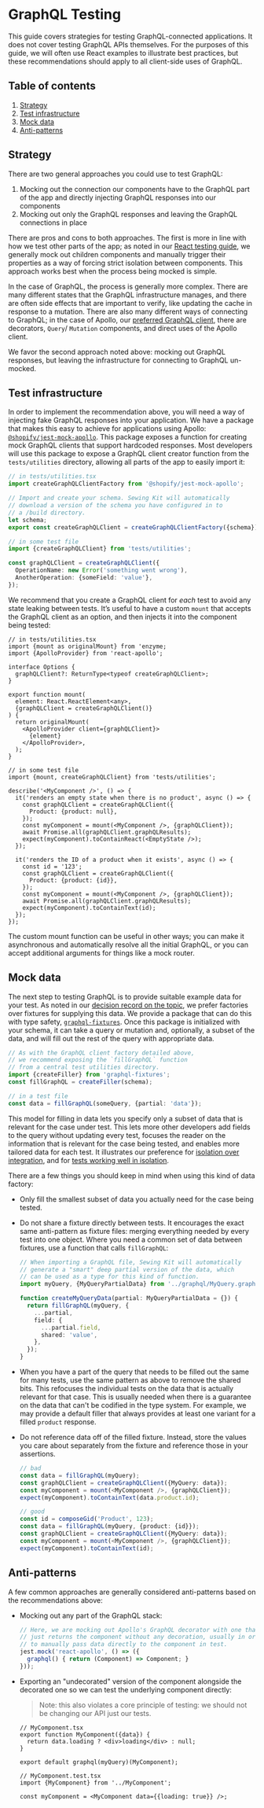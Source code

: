 # GraphQL Testing

This guide covers strategies for testing GraphQL-connected applications. It does not cover testing GraphQL APIs themselves. For the purposes of this guide, we will often use React examples to illustrate best practices, but these recommendations should apply to all client-side uses of GraphQL.

## Table of contents

1. [Strategy](#strategy)
1. [Test infrastructure](#test-infrastructure)
1. [Mock data](#mock-data)
1. [Anti-patterns](#anti-patterns)

## Strategy

There are two general approaches you could use to test GraphQL:

1. Mocking out the connection our components have to the GraphQL part of the app and directly injecting GraphQL responses into our components
1. Mocking out only the GraphQL responses and leaving the GraphQL connections in place

There are pros and cons to both approaches. The first is more in line with how we test other parts of the app; as noted in our [React testing guide](../React/Testing.md), we generally mock out children components and manually trigger their properties as a way of forcing strict isolation between components. This approach works best when the process being mocked is simple.

In the case of GraphQL, the process is generally more complex. There are many different states that the GraphQL infrastructure manages, and there are often side effects that are important to verify, like updating the cache in response to a mutation. There are also many different ways of connecting to GraphQL; in the case of Apollo, our [preferred GraphQL client](../../Decision%20records/02%20-%20Use%20Apollo%20as%20our%20GraphQL%20client.md), there are decorators, `Query`/ `Mutation` components, and direct uses of the Apollo client.

We favor the second approach noted above: mocking out GraphQL responses, but leaving the infrastructure for connecting to GraphQL un-mocked.

## Test infrastructure

In order to implement the recommendation above, you will need a way of injecting fake GraphQL responses into your application. We have a package that makes this easy to achieve for applications using Apollo: [`@shopify/jest-mock-apollo`](https://github.com/Shopify/quilt/tree/master/packages/jest-mock-apollo). This package exposes a function for creating mock GraphQL clients that support hardcoded responses. Most developers will use this package to expose a GraphQL client creator function from the `tests/utilities` directory, allowing all parts of the app to easily import it:

```ts
// in tests/utilities.tsx
import createGraphQLClientFactory from '@shopify/jest-mock-apollo';

// Import and create your schema. Sewing Kit will automatically
// download a version of the schema you have configured in to
// a /build directory.
let schema;
export const createGraphQLClient = createGraphQLClientFactory({schema});

// in some test file
import {createGraphQLClient} from 'tests/utilities';

const graphQLClient = createGraphQLClient({
  OperationName: new Error('something went wrong'),
  AnotherOperation: {someField: 'value'},
});
```

We recommend that you create a GraphQL client for *each* test to avoid any state leaking between tests. It’s useful to have a custom `mount` that accepts the GraphQL client as an option, and then injects it into the component being tested:

```tsx
// in tests/utilities.tsx
import {mount as originalMount} from 'enzyme;
import {ApolloProvider} from 'react-apollo';

interface Options {
  graphQLClient?: ReturnType<typeof createGraphQLClient>;
}

export function mount(
  element: React.ReactElement<any>,
  {graphQLClient = createGraphQLClient()}
) {
  return originalMount(
    <ApolloProvider client={graphQLClient}>
      {element}
    </ApolloProvider>,
  );
}

// in some test file
import {mount, createGraphQLClient} from 'tests/utilities';

describe('<MyComponent />', () => {
  it('renders an empty state when there is no product', async () => {
    const graphQLClient = createGraphQLClient({
      Product: {product: null},
    });
    const myComponent = mount(<MyComponent />, {graphQLClient});
    await Promise.all(graphQLClient.graphQLResults);
    expect(myComponent).toContainReact(<EmptyState />);
  });

  it('renders the ID of a product when it exists', async () => {
    const id = '123';
    const graphQLClient = createGraphQLClient({
      Product: {product: {id}},
    });
    const myComponent = mount(<MyComponent />, {graphQLClient});
    await Promise.all(graphQLClient.graphQLResults);
    expect(myComponent).toContainText(id);
  });
});
```

The custom mount function can be useful in other ways; you can make it asynchronous and automatically resolve all the initial GraphQL, or you can accept additional arguments for things like a mock router.

## Mock data

The next step to testing GraphQL is to provide suitable example data for your test. As noted in our [decision record on the topic](../../Decision%20records/07%20-%20We%20use%20factories%20instead%20of%20fixtures%20for%20GraphQL%20tests.md), we prefer factories over fixtures for supplying this data. We provide a package that can do this with type safety, [`graphql-fixtures`](https://github.com/Shopify/graphql-tools-web/tree/master/packages/graphql-fixtures). Once this package is initialized with your schema, it can take a query or mutation and, optionally, a subset of the data, and will fill out the rest of the query with appropriate data.

```ts
// As with the GraphQL client factory detailed above,
// we recommend exposing the `fillGraphQL` function
// from a central test utilities directory.
import {createFiller} from 'graphql-fixtures';
const fillGraphQL = createFiller(schema);

// in a test file
const data = fillGraphQL(someQuery, {partial: 'data'});
```

This model for filling in data lets you specify only a subset of data that is relevant for the case under test. This lets more other developers add fields to the query without updating every test, focuses the reader on the information that is relevant for the case being tested, and enables more tailored data for each test. It illustrates our preference for [isolation over integration](../../Principles/4%20-%20Isolation%20over%20integration), and for [tests working well in isolation](../Testing#tests-should-work-and-be-useful-in-isolation).

There are a few things you should keep in mind when using this kind of data factory:

* Only fill the smallest subset of data you actually need for the case being tested.

* Do not share a fixture directly between tests. It encourages the exact same anti-pattern as fixture files: merging everything needed by every test into one object. Where you need a common set of data between fixtures, use a function that calls `fillGraphQL`:

  ```ts
  // When importing a GraphQL file, Sewing Kit will automatically
  // generate a "smart" deep partial version of the data, which
  // can be used as a type for this kind of function.
  import myQuery, {MyQueryPartialData} from '../graphql/MyQuery.graphql';

  function createMyQueryData(partial: MyQueryPartialData = {}) {
    return fillGraphQL(myQuery, {
      ...partial,
      field: {
        ...partial.field,
        shared: 'value',
      },
    });
  }
  ```

* When you have a part of the query that needs to be filled out the same for many tests, use the same pattern as above to remove the shared bits. This refocuses the individual tests on the data that is actually relevant for that case. This is usually needed when there is a guarantee on the data that can't be codified in the type system. For example, we may provide a default filler that always provides at least one variant for a filled `product` response.

* Do not reference data off of the filled fixture. Instead, store the values you care about separately from the fixture and reference those in your assertions.

  ```ts
  // bad
  const data = fillGraphQL(myQuery);
  const graphQLClient = createGraphQLClient({MyQuery: data});
  const myComponent = mount(<MyComponent />, {graphQLClient});
  expect(myComponent).toContainText(data.product.id);

  // good
  const id = composeGid('Product', 123);
  const data = fillGraphQL(myQuery, {product: {id}});
  const graphQLClient = createGraphQLClient({MyQuery: data});
  const myComponent = mount(<MyComponent />, {graphQLClient});
  expect(myComponent).toContainText(id);
  ```

## Anti-patterns

A few common approaches are generally considered anti-patterns based on the recommendations above:

* Mocking out any part of the GraphQL stack:

  ```ts
  // Here, we are mocking out Apollo's GraphQL decorator with one that
  // just returns the component without any decoration, usually in order
  // to manually pass data directly to the component in test.
  jest.mock('react-apollo', () => ({
    graphql() { return (Component) => Component; } 
  }));
  ```

* Exporting an "undecorated" version of the component alongside the decorated one so we can test the underlying component directly:

  > Note: this also violates a core principle of testing: we should not be changing our API just our tests.

  ```tsx
  // MyComponent.tsx
  export function MyComponent({data}) {
    return data.loading ? <div>loading</div> : null;
  }

  export default graphql(myQuery)(MyComponent);

  // MyComponent.test.tsx
  import {MyComponent} from '../MyComponent';

  const myComponent = <MyComponent data={{loading: true}} />;
  ```
